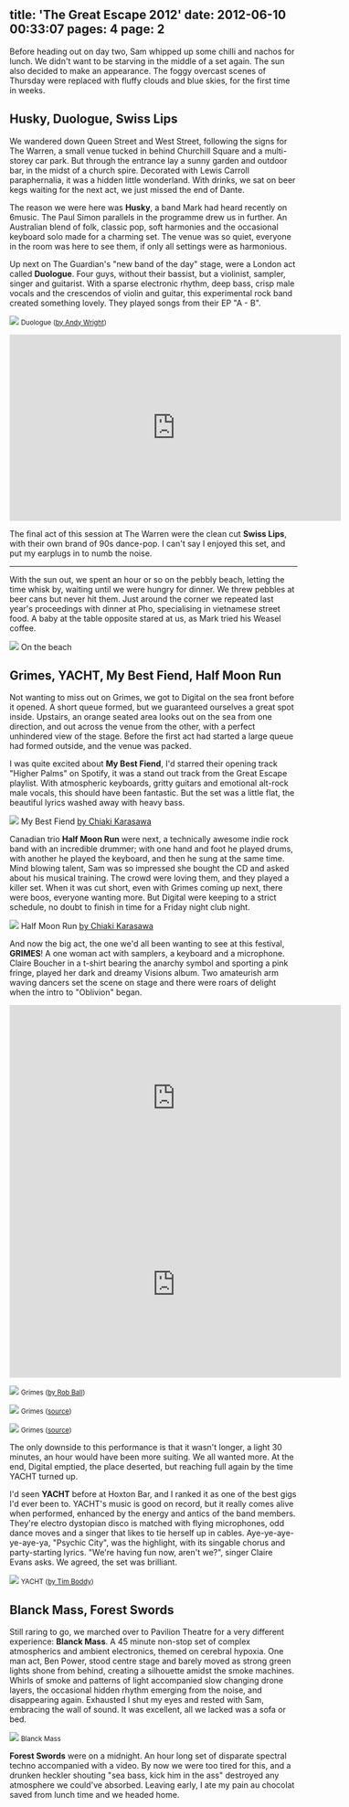 title: 'The Great Escape 2012'
date: 2012-06-10 00:33:07
pages: 4
page: 2
---

Before heading out on day two, Sam whipped up some chilli and nachos for lunch. We didn't want to be starving in the middle of a set again. The sun also decided to make an appearance. The foggy overcast scenes of Thursday were replaced with fluffy clouds and blue skies, for the first time in weeks.

## Husky, Duologue, Swiss Lips

We wandered down Queen Street and West Street, following the signs for The Warren, a small venue tucked in behind Churchill Square and a multi-storey car park. But through the entrance lay a sunny garden and outdoor bar, in the midst of a church spire. Decorated with Lewis Carroll paraphernalia, it was a hidden little wonderland. With drinks, we sat on beer kegs waiting for the next act, we just missed the end of Dante.

The reason we were here was **Husky**, a band Mark had heard recently on 6music. The Paul Simon parallels in the programme drew us in further. An Australian blend of folk, classic pop, soft harmonies and the occasional keyboard solo made for a charming set. The venue was so quiet, everyone in the room was here to see them, if only all settings were as harmonious.

Up next on The Guardian's "new band of the day" stage, were a London act called **Duologue**. Four guys, without their bassist, but a violinist, sampler, singer and guitarist. With a sparse electronic rhythm, deep bass, crisp male vocals and the crescendos of violin and guitar, this experimental rock band created something lovely. They played songs from their EP "A - B".

[![](http://host.trivialbeing.org/up/small/tge-2012-duologue.jpeg)](http://host.trivialbeing.org/up/tge-2012-duologue.jpeg)
<small>Duologue ([by Andy Wright](http://www.flickr.com/photos/litost/7214580034/in/photostream))</small>

<iframe width="580" height="326" src="http://www.youtube.com/embed/dPzs9XiPZcg" frameborder="0" allowfullscreen></iframe>

The final act of this session at The Warren were the clean cut **Swiss Lips**, with their own brand of 90s dance-pop. I can't say I enjoyed this set, and put my earplugs in to numb the noise.

---

With the sun out, we spent an hour or so on the pebbly beach, letting the time whisk by, waiting until we were hungry for dinner. We threw pebbles at beer cans but never hit them. Just around the corner we repeated last year's proceedings with dinner at Pho, specialising in vietnamese street food. A baby at the table opposite stared at us, as Mark tried his Weasel coffee.

[![](http://host.trivialbeing.org/up/small/IMG_4768.JPG)](http://host.trivialbeing.org/up/IMG_4768.JPG)
On the beach

## Grimes, YACHT, My Best Fiend, Half Moon Run

Not wanting to miss out on Grimes, we got to Digital on the sea front before it opened. A short queue formed, but we guaranteed ourselves a great spot inside. Upstairs, an orange seated area looks out on the sea from one direction, and out across the venue from the other, with a perfect unhindered view of the stage. Before the first act had started a large queue had formed outside, and the venue was packed.

I was quite excited about **My Best Fiend**, I'd starred their opening track "Higher Palms" on Spotify, it was a stand out track from the Great Escape playlist. With atmospheric keyboards, gritty guitars and emotional alt-rock male vocals, this should have been fantastic. But the set was a little flat, the beautiful lyrics washed away with heavy bass.

[![](http://host.trivialbeing.org/up/small/tge-2012-my-best-fiend.jpeg)](http://host.trivialbeing.org/up/tge-2012-my-best-fiend.jpeg)
My Best Fiend [by Chiaki Karasawa](http://www.flickr.com/photos/chiakikrsw/7211957102/in/set-72157629925495522/)

Canadian trio **Half Moon Run** were next, a technically awesome indie rock band with an incredible drummer; with one hand and foot he played drums, with another he played the keyboard, and then he sung at the same time. Mind blowing talent, Sam was so impressed she bought the CD and asked about his musical training. The crowd were loving them, and they played a killer set. When it was cut short, even with Grimes coming up next, there were boos, everyone wanting more. But Digital were keeping to a strict schedule, no doubt to finish in time for a Friday night club night.

[![](http://host.trivialbeing.org/up/small/tge-2012-half-moon-run.jpeg)](http://host.trivialbeing.org/up/tge-2012-half-moon-run.jpeg)
Half Moon Run [by Chiaki Karasawa](http://www.flickr.com/photos/chiakikrsw/7211957606/in/set-72157629925495522/)

And now the big act, the one we'd all been wanting to see at this festival, **GRIMES**! A one woman act with samplers, a keyboard and a microphone. Claire Boucher in a t-shirt bearing the anarchy symbol and sporting a pink fringe, played her dark and dreamy Visions album. Two amateurish arm waving dancers set the scene on stage and there were roars of delight when the intro to "Oblivion" began.

<iframe width="580" height="326" src="http://www.youtube.com/embed/9ALlFRb0X6Y" frameborder="0" allowfullscreen></iframe>

<iframe width="580" height="326" src="http://www.youtube.com/embed/i20mWIT0PDY" frameborder="0" allowfullscreen></iframe>

[![](http://host.trivialbeing.org/up/small/tge-2012-grimes.jpeg)](http://host.trivialbeing.org/up/tge-2012-grimes.jpeg)
<small>Grimes ([by Rob Ball](http://www.mintsouth.com/2012/2012/05/the-great-escape-festival-in-pictures/))</small>

[![](http://host.trivialbeing.org/up/small/tge-2012-grimes-2.jpeg)](http://host.trivialbeing.org/up/tge-2012-grimes-2.jpeg)
<small>Grimes ([source](http://emilyramone.tumblr.com/))</small>

[![](http://host.trivialbeing.org/up/small/tge-2012-grimes-3.jpeg)](http://host.trivialbeing.org/up/tge-2012-grimes-3.jpeg)
<small>Grimes ([source](http://flyingwithanna.com/2012/05/16/great-escape-review-friday/))</small>

The only downside to this performance is that it wasn't longer, a light 30 minutes, an hour would have been more suiting. We all wanted more. At the end, Digital emptied, the place deserted, but reaching full again by the time YACHT turned up.

I'd seen **YACHT** before at Hoxton Bar, and I ranked it as one of the best gigs I'd ever been to. YACHT's music is good on record, but it really comes alive when performed, enhanced by the energy and antics of the band members. They're electro dystopian disco is matched with flying microphones, odd dance moves and a singer that likes to tie herself up in cables. Aye-ye-aye-ye-aye-ya, "Psychic City", was the highlight, with its singable chorus and party-starting lyrics. "We're having fun now, aren't we?", singer Claire Evans asks. We agreed, the set was brilliant.

[![](http://host.trivialbeing.org/up/small/tge-2012-yacht.jpeg)](http://host.trivialbeing.org/up/tge-2012-yacht.jpeg)
<small>YACHT ([by Tim Boddy](http://thefourohfive.com/news/article/in-photos-special-the-great-escape-2012))</small>

## Blanck Mass, Forest Swords

Still raring to go, we marched over to Pavilion Theatre for a very different experience: **Blanck Mass**. A 45 minute non-stop set of complex atmospherics and ambient electronics, themed on cerebral hypoxia. One man act, Ben Power, stood centre stage and barely moved as strong green lights shone from behind, creating a silhouette amidst the smoke machines. Whirls of smoke and patterns of light accompanied slow changing drone layers, the occasional hidden rhythm emerging from the noise, and disappearing again. Exhausted I shut my eyes and rested with Sam, embracing the wall of sound. It was excellent, all we lacked was a sofa or bed.

[![](http://host.trivialbeing.org/up/small/tge-2012-blanck-mass.jpg)](http://host.trivialbeing.org/up/tge-2012-blanck-mass.jpg)
<small>Blanck Mass</small>

**Forest Swords** were on a midnight. An hour long set of disparate spectral techno accompanied with a video. By now we were too tired for this, and a drunken heckler shouting "sea bass, kick him in the ass" destroyed any atmosphere we could've absorbed. Leaving early, I ate my pain au chocolat saved from lunch time and we headed home.
